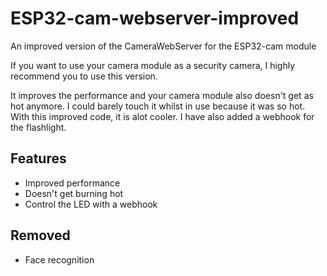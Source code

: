 # ESP32-cam-webserver-improved
An improved version of the CameraWebServer for the ESP32-cam module

If you want to use your camera module as a security camera, I highly recommend you to use this version.

It improves the performance and your camera module also doesn't get as hot anymore.
I could barely touch it whilst in use because it was so hot. With this improved code, it is alot cooler.
I have also added a webhook for the flashlight.

## Features
- Improved performance
- Doesn't get burning hot
- Control the LED with a webhook

## Removed
- Face recognition
